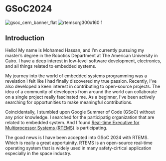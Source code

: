 # GSoC2024

![gsoc_cern_banner_flat](https://github.com/Hamzyyy/hamzy.github.io/assets/48621542/af1a84ff-0099-4b37-a27c-4d17cc5c4e7c)
![rtemsorg300x160 1](https://github.com/Hamzyyy/hamzy.github.io/assets/48621542/2cff10ea-3d7b-43d0-8c80-c933e8ad4172)

## Introduction
Hello! My name is Mohamed Hassan, and I’m currently pursuing my master’s degree in the Robotics Department at The American University in Cairo. I have a deep interest in low-level software development, electronics, and all things related to embedded systems.

My journey into the world of embedded systems programming was a revelation I felt like I had finally discovered my true passion. Recently, I’ve also developed a keen interest in contributing to open-source projects. The idea of a community of developers from around the world can collaborate on a single project really fascinated me. As a beginner, I’ve been actively searching for opportunities to make meaningful contributions.

Coincidentally, I stumbled upon Google Summer of Code (GSoC) without any prior knowledge. I searched for the participatig organization that are related to embedded system. And I found [Real-time Executive for Multiprocessor Systems (RTEMS)]([url](https://www.rtems.org/)) is participating.

The good news is I have been accepted into GSoC 2024 with RTEMS. Which is really a great apportuinity. RTEMS is an open-source real-time operating system that is widely used in many safety-cirtical application especially in the space industry. 



